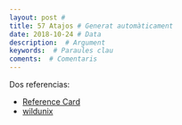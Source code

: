 ```yaml
---
layout: post #
title: 57 Atajos # Generat automàticament
date: 2018-10-24 # Data
description:  # Argument
keywords:  # Paraules clau
coments:  # Comentaris
---
```


Dos referencias:

- [Reference Card](https://www.gnu.org/software/emacs/refcards/pdf/refcard.pdf)
- [wildunix](https://wildunix.es/posts/emacs/)
